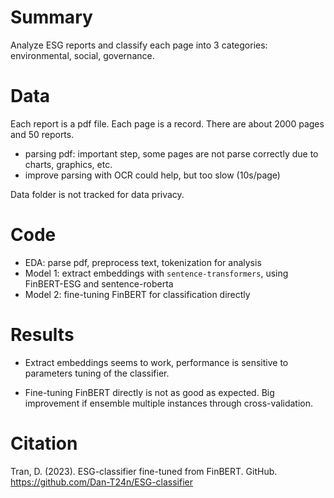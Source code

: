# Summary

Analyze ESG reports and classify each page into 3 categories: environmental, social, governance.

# Data

Each report is a pdf file. Each page is a record. There are about 2000 pages and 50 reports.

- parsing pdf: important step, some pages are not parse correctly due to charts, graphics, etc.
- improve parsing with OCR could help, but too slow (10s/page)

Data folder is not tracked for data privacy.

# Code

- EDA: parse pdf, preprocess text, tokenization for analysis
- Model 1: extract embeddings with `sentence-transformers`, using FinBERT-ESG and sentence-roberta
- Model 2: fine-tuning FinBERT for classification directly

# Results

- Extract embeddings seems to work, performance is sensitive to parameters tuning of the classifier.

- Fine-tuning FinBERT directly is not as good as expected. Big improvement if ensemble multiple instances through cross-validation.

# Citation

Tran, D. (2023). ESG-classifier fine-tuned from FinBERT. GitHub. https://github.com/Dan-T24n/ESG-classifier
